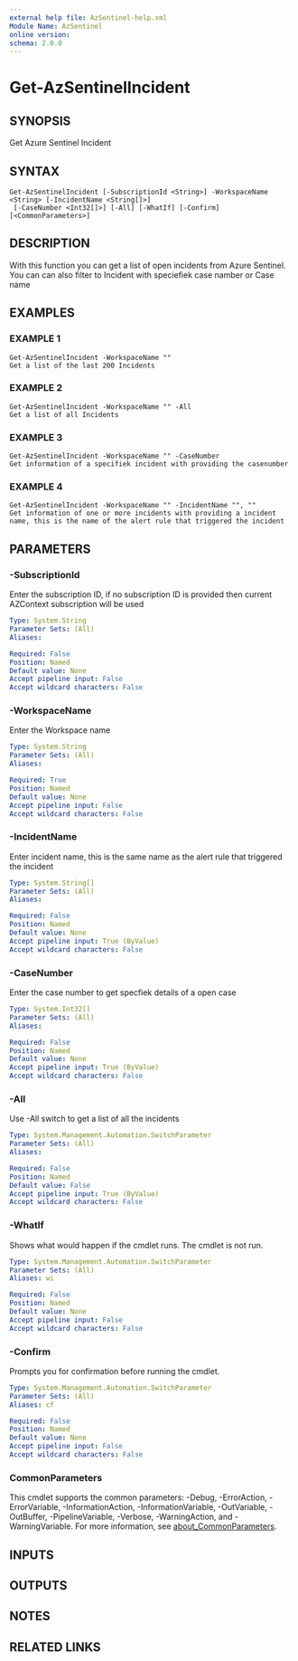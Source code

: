 ```yaml
---
external help file: AzSentinel-help.xml
Module Name: AzSentinel
online version:
schema: 2.0.0
---
```


# Get-AzSentinelIncident

## SYNOPSIS
Get Azure Sentinel Incident

## SYNTAX

```
Get-AzSentinelIncident [-SubscriptionId <String>] -WorkspaceName <String> [-IncidentName <String[]>]
 [-CaseNumber <Int32[]>] [-All] [-WhatIf] [-Confirm] [<CommonParameters>]
```

## DESCRIPTION
With this function you can get a list of open incidents from Azure Sentinel.
You can can also filter to Incident with speciefiek case namber or Case name

## EXAMPLES

### EXAMPLE 1
```
Get-AzSentinelIncident -WorkspaceName ""
Get a list of the last 200 Incidents
```

### EXAMPLE 2
```
Get-AzSentinelIncident -WorkspaceName "" -All
Get a list of all Incidents
```

### EXAMPLE 3
```
Get-AzSentinelIncident -WorkspaceName "" -CaseNumber
Get information of a specifiek incident with providing the casenumber
```

### EXAMPLE 4
```
Get-AzSentinelIncident -WorkspaceName "" -IncidentName "", ""
Get information of one or more incidents with providing a incident name, this is the name of the alert rule that triggered the incident
```

## PARAMETERS

### -SubscriptionId
Enter the subscription ID, if no subscription ID is provided then current AZContext subscription will be used

```yaml
Type: System.String
Parameter Sets: (All)
Aliases:

Required: False
Position: Named
Default value: None
Accept pipeline input: False
Accept wildcard characters: False
```

### -WorkspaceName
Enter the Workspace name

```yaml
Type: System.String
Parameter Sets: (All)
Aliases:

Required: True
Position: Named
Default value: None
Accept pipeline input: False
Accept wildcard characters: False
```

### -IncidentName
Enter incident name, this is the same name as the alert rule that triggered the incident

```yaml
Type: System.String[]
Parameter Sets: (All)
Aliases:

Required: False
Position: Named
Default value: None
Accept pipeline input: True (ByValue)
Accept wildcard characters: False
```

### -CaseNumber
Enter the case number to get specfiek details of a open case

```yaml
Type: System.Int32[]
Parameter Sets: (All)
Aliases:

Required: False
Position: Named
Default value: None
Accept pipeline input: True (ByValue)
Accept wildcard characters: False
```

### -All
Use -All switch to get a list of all the incidents

```yaml
Type: System.Management.Automation.SwitchParameter
Parameter Sets: (All)
Aliases:

Required: False
Position: Named
Default value: False
Accept pipeline input: True (ByValue)
Accept wildcard characters: False
```

### -WhatIf
Shows what would happen if the cmdlet runs.
The cmdlet is not run.

```yaml
Type: System.Management.Automation.SwitchParameter
Parameter Sets: (All)
Aliases: wi

Required: False
Position: Named
Default value: None
Accept pipeline input: False
Accept wildcard characters: False
```

### -Confirm
Prompts you for confirmation before running the cmdlet.

```yaml
Type: System.Management.Automation.SwitchParameter
Parameter Sets: (All)
Aliases: cf

Required: False
Position: Named
Default value: None
Accept pipeline input: False
Accept wildcard characters: False
```

### CommonParameters
This cmdlet supports the common parameters: -Debug, -ErrorAction, -ErrorVariable, -InformationAction, -InformationVariable, -OutVariable, -OutBuffer, -PipelineVariable, -Verbose, -WarningAction, and -WarningVariable. For more information, see [about_CommonParameters](http://go.microsoft.com/fwlink/?LinkID=113216).

## INPUTS

## OUTPUTS

## NOTES

## RELATED LINKS

